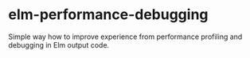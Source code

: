 # elm-performance-debugging
Simple way how to improve experience from performance profiling and debugging in Elm output code.

